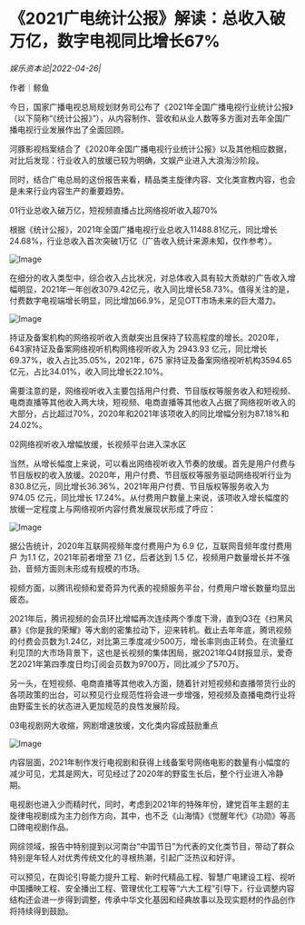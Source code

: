 # 《2021广电统计公报》解读：总收入破万亿，数字电视同比增长67%

*娱乐资本论|2022-04-26|*

作者｜鲸鱼

今日，国家广播电视总局规划财务司公布了《2021年全国广播电视行业统计公报》（以下简称“《统计公报》”），从内容制作、营收和从业人数等多方面对去年全国广播电视行业发展作出了全面回顾。

河豚影视档案结合了《2020年全国广播电视行业统计公报》以及其他相应数据，对比后发现：行业收入的放缓已较为明确，文娱产业进入大浪淘沙阶段。

同时，结合广电总局的这份报告来看，精品类主旋律内容、文化类宣教内容，也会是未来行业内容生产的重要趋势。

01行业总收入破万亿，短视频直播占比网络视听收入超70%

根据《统计公报》，2021年全国广播电视行业总收入11488.81亿元，同比增长24.68%，行业总收入首次突破1万亿（广告收入统计来源未知，仅作参考）。

![Image](https://p26.toutiaoimg.com/origin/tos-cn-i-qvj2lq49k0/10885f2f069d42ad927e45a97601cb79?from=pc)

在细分的收入类型中，综合收入占比状况，对总体收入具有较大贡献的广告收入增幅明显，2021年一年创收3079.42亿元，收入同比增长58.73%。值得关注的是，付费数字电视端增长明显，同比增加66.9%，足见OTT市场未来的巨大潜力。

![Image](https://p26.toutiaoimg.com/origin/tos-cn-i-qvj2lq49k0/ef1cefa6c0334683908cc7dd8c5449b4?from=pc)

持证及备案机构的网络视听收入贡献突出且保持了较高程度的增长。2020年，643家持证及备案网络视听机构网络视听收入为 2943.93 亿元，同比增长69.37%，收入占比35.05%，2021年，675 家持证及备案网络视听机构3594.65 亿元，占比34.01%，收入同比增长22.10%。

需要注意的是，网络视听收入主要包括用户付费、节目版权等服务收入和短视频、电商直播等其他收入两大块，短视频、电商直播等其他收入占据了网络视听收入的大部分，占比超过70%，2020年和2021年该项收入的同比增幅分别为87.18%和24.02%。

02网络视听收入增幅放缓，长视频平台进入深水区

当然，从增长幅度上来说，可以看出网络视听收入节奏的放缓。首先是用户付费与节目版权的收入放缓。2020年，用户付费、节目版权等服务驱动网络视听行业为830.8亿元，同比增长36.36%，2021年用户付费、节目版权等服务收入为 974.05 亿元，同比增长 17.24%。从付费用户数量上来说，该项收入增长幅度的放缓一定程度上与网络视听内容付费发展现状形成了呼应：

![Image](https://p26.toutiaoimg.com/origin/tos-cn-i-qvj2lq49k0/8c80e7a6eb734275860b50af3b8bbe73?from=pc)

据公告统计，2020年互联网视频年度付费用户为 6.9 亿，互联网音频年度付费用户 为1.1 亿，2021年前者增至 7.1 亿，后者达到 1.5 亿，视频用户数量增长并不强劲，音频方面则未形成有规模的市场。

视频方面，以腾讯视频和爱奇异为代表的视频服务平台，付费用户增长数量均显出疲态。

2021年后，腾讯视频的会员环比增幅再次连续两个季度下滑，直到Q3在《扫黑风暴》《你是我的荣耀》等大剧的密集拉动下，迎来转机。截止去年年底，腾讯视频的付费会员数为1.24亿，对比第三季度减少500万，增长率则由正转负。在流量红利见顶的大市场背景下，这也是长视频的集体困局，据2021年Q4财报显示，爱奇艺2021年第四季度日均订阅会员数为9700万，同比减少了570万。

另一头，在短视频、电商直播等其他收入方面，随着针对短视频和直播带货行业的各项政策的出台，可以预见行业规范性将会进一步增强，短视频及直播电商行业将由野蛮生长的状态进入更加规范的良性发展阶段。

03电视剧网大收缩，网剧增速放缓，文化类内容成鼓励重点

![Image](https://p26.toutiaoimg.com/origin/tos-cn-i-qvj2lq49k0/7933d354b51e48f8a3759b85d187e58d?from=pc)

内容层面，2021年制作发行电视剧和获得上线备案号网络电影的数量有小幅度的减少可见，尤其是网大，可见经过了2020年的野蛮生长后，整个行业进入冷静期。

电视剧也进入少而精时代，同时，考虑到2021年的特殊年份，建党百年主题的主旋律电视剧成为主力创作方向，其中，也不乏《山海情》《觉醒年代》《功勋》等高口碑电视剧作品。

网综领域，报告中特别提到以河南台“中国节日”为代表的文化类节目，带动了群众特别是年轻人对优秀传统文化的寻根热潮，引起广泛热议和好评。

可以预见，在舆论引导能力提升工程、新时代精品工程、智慧广电建设工程、视听中国播映工程、安全播出工程、管理优化工程等“六大工程”引导下，行业调整内容结构还会进一步得到调整，传承中华文化基因和经典故事以及现实题材的作品创作将持续得到鼓励。

